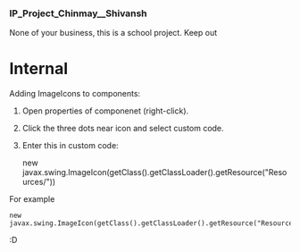 ### IP_Project_Chinmay__Shivansh

None of your business, this is a school project. Keep out

# Internal
Adding ImageIcons to components:  

1) Open properties of componenet (right-click).  

2) Click the three dots near icon and select custom code.  

3) Enter this in custom code:  

    new javax.swing.ImageIcon(getClass().getClassLoader().getResource("Resources/<image-name-with-extension>")) 
    
 For example 
 
    new javax.swing.ImageIcon(getClass().getClassLoader().getResource("Resources/Billing_background.jpg"))  
    
   
:D
